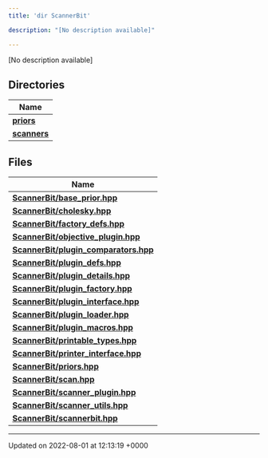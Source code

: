 ```yaml
---
title: 'dir ScannerBit'

description: "[No description available]"

---
```







[No description available]

## Directories

| Name           |
| -------------- |
| **[priors](/documentation/code/files/dir_fcd5a9dbbf1819829d7ec1014844ab30/#dir-priors)**  |
| **[scanners](/documentation/code/files/dir_d8899288cb095d9f40a7187612d7e0b7/#dir-scanners)**  |

## Files

| Name           |
| -------------- |
| **[ScannerBit/base_prior.hpp](/documentation/code/files/base__prior_8hpp/#file-base-prior.hpp)**  |
| **[ScannerBit/cholesky.hpp](/documentation/code/files/cholesky_8hpp/#file-cholesky.hpp)**  |
| **[ScannerBit/factory_defs.hpp](/documentation/code/files/factory__defs_8hpp/#file-factory-defs.hpp)**  |
| **[ScannerBit/objective_plugin.hpp](/documentation/code/files/objective__plugin_8hpp/#file-objective-plugin.hpp)**  |
| **[ScannerBit/plugin_comparators.hpp](/documentation/code/files/plugin__comparators_8hpp/#file-plugin-comparators.hpp)**  |
| **[ScannerBit/plugin_defs.hpp](/documentation/code/files/plugin__defs_8hpp/#file-plugin-defs.hpp)**  |
| **[ScannerBit/plugin_details.hpp](/documentation/code/files/plugin__details_8hpp/#file-plugin-details.hpp)**  |
| **[ScannerBit/plugin_factory.hpp](/documentation/code/files/plugin__factory_8hpp/#file-plugin-factory.hpp)**  |
| **[ScannerBit/plugin_interface.hpp](/documentation/code/files/plugin__interface_8hpp/#file-plugin-interface.hpp)**  |
| **[ScannerBit/plugin_loader.hpp](/documentation/code/files/plugin__loader_8hpp/#file-plugin-loader.hpp)**  |
| **[ScannerBit/plugin_macros.hpp](/documentation/code/files/plugin__macros_8hpp/#file-plugin-macros.hpp)**  |
| **[ScannerBit/printable_types.hpp](/documentation/code/files/printable__types_8hpp/#file-printable-types.hpp)**  |
| **[ScannerBit/printer_interface.hpp](/documentation/code/files/printer__interface_8hpp/#file-printer-interface.hpp)**  |
| **[ScannerBit/priors.hpp](/documentation/code/files/priors_8hpp/#file-priors.hpp)**  |
| **[ScannerBit/scan.hpp](/documentation/code/files/scan_8hpp/#file-scan.hpp)**  |
| **[ScannerBit/scanner_plugin.hpp](/documentation/code/files/scanner__plugin_8hpp/#file-scanner-plugin.hpp)**  |
| **[ScannerBit/scanner_utils.hpp](/documentation/code/files/scanner__utils_8hpp/#file-scanner-utils.hpp)**  |
| **[ScannerBit/scannerbit.hpp](/documentation/code/files/scannerbit_8hpp/#file-scannerbit.hpp)**  |






-------------------------------

Updated on 2022-08-01 at 12:13:19 +0000
